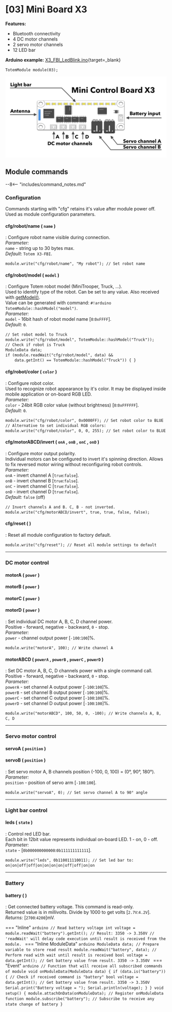 # [03] Mini Board X3

**Features:**  

- Bluetooth connectivity  
- 4 DC motor channels  
- 2 servo motor channels  
- 12 LED bar  

**Arduino example:** [X3_FBI_LedBlink.ino](https://github.com/totemmaker/TotemArduino/blob/master/examples/BLE/X3_FBI_LedBlink/X3_FBI_LedBlink.ino){target=_blank}

```arduino
TotemModule module(03);
```

![Module image](/assets/images/module_03_1.5_info.png)

## Module commands

--8<-- "includes/command_notes.md"

### Configuration

Commands starting with "cfg" retains it's value after module power off. Used as module configuration parameters.

#### cfg/robot/name&nbsp;( `name` )

: Configure robot name visible during connection.  
_Parameter:_  
`name` - string up to 30 bytes max.  
_Default_: `Totem X3-FBI`.

```arduino
module.write("cfg/robot/name", "My robot"); // Set robot name
```

#### cfg/robot/model&nbsp;( `model` )

: Configure Totem robot model (MiniTrooper, Truck, ...).  
Used to identify type of the robot. Can be set to any value. Also received with [getModel()](/API/TotemRobot/#getmodel).  
Value can be generated with command: `#!arduino TotemModule::hashModel("model")`.  
_Parameter:_  
`model` - 16bit hash of robot model name [`0`:`0xFFFF`].  
_Default:_ `0`.

```arduino
// Set robot model to Truck
module.write("cfg/robot/model", TotemModule::hashModel("Truck"));
// Check if robot is Truck
ModuleData data;
if (module.readWait("cfg/robot/model", data) &&
    data.getInt() == TotemModule::hashModel("Truck")) { }
```

#### cfg/robot/color&nbsp;( `color` )

: Configure robot color.  
Used to recognize robot appearance by it's color. It may be displayed inside mobile application or on-board RGB LED.  
_Parameter:_  
`color` - 24bit RGB color value (without brightness) [`0`:`0xFFFFFF`].  
_Default:_ `0`.

```arduino
module.write("cfg/robot/color", 0x0000FF); // Set robot color to BLUE
// Alternative to set individual RGB colors:
module.write("cfg/robot/color", 0, 0, 255); // Set robot color to BLUE
```

#### cfg/motorABCD/invert&nbsp;(&nbsp;`onA`&nbsp;,&nbsp;`onB`&nbsp;,&nbsp;`onC`&nbsp;,&nbsp;`onD`&nbsp;)

: Configure motor output polarity.  
Individual motors can be configured to invert it's spinning direction. Allows to fix reversed motor wiring without reconfiguring robot controls.  
_Parameter:_  
`onA` - invert channel A [`true`:`false`].  
`onB` - invert channel B [`true`:`false`].  
`onC` - invert channel C [`true`:`false`].  
`onD` - invert channel D [`true`:`false`].  
_Default:_ `false` (off)  

```arduino
// Invert channels A and B. C, B - not inverted.
module.write("cfg/motorABCD/invert", true, true, false, false);
```

#### cfg/reset ( )

: Reset all module configuration to factory default.  

```arduino
module.write("cfg/reset"); // Reset all module settings to default
```

***

### DC motor control

#### motorA ( `power` )

#### motorB ( `power` )

#### motorC ( `power` )

#### motorD ( `power` )

: Set individual DC motor A, B, C, D channel power.  
Positive - forward, negative - backward, `0` - stop.  
_Parameter:_  
`power` - channel output power [`-100`:`100`]%.  

```arduino
module.write("motorA", 100); // Write channel A
```

#### motorABCD&nbsp;(&nbsp;`powerA`&nbsp;,&nbsp;`powerB`&nbsp;,&nbsp;`powerC`&nbsp;,&nbsp;`powerD`&nbsp;)

: Set DC motor A, B, C, D channels power with a single command call.  
Positive - forward, negative - backward, `0` - stop.  
_Parameter:_  
`powerA` - set channel A output power [`-100`:`100`]%.  
`powerB` - set channel B output power [`-100`:`100`]%.  
`powerC` - set channel C output power [`-100`:`100`]%.  
`powerD` - set channel D output power [`-100`:`100`]%.  

```arduino
module.write("motorABCD", 100, 50, 0, -100); // Write channels A, B, C, D
```

***

### Servo motor control

#### servoA ( `position` )

#### servoB ( `position` )

: Set servo motor A, B channels position (-100, 0, 100) = (0°, 90°, 180°).  
_Parameter:_  
`position` - position of servo arm [`-100`:`100`].  

```arduino
module.write("servoA", 0); // Set servo channel A to 90° angle
```

***

### Light bar control

#### leds ( `state` )

: Control red LED bar.  
Each bit in 12bit value represents individual on-board LED. 1 - on, 0 - off.  
_Parameter:_  
`state` - [`0b000000000000`:`0b111111111111`].  
```arduino
module.write("leds", 0b110011110011); // Set led bar to: on|on|off|off|on|on|on|on|off|off|on|on
```

***

### Battery

#### battery ( )

: Get connected battery voltage. This command is read-only.  
Returned value is in millivolts. Divide by 1000 to get volts [`2.7V`:`4.2V`].  
_Returns:_ [`2700`:`4200`]mV.  

=== "Inline"
    ```arduino
    // Read battery voltage
    int voltage = module.readWait("battery").getInt(); // Result: 3350 -> 3.350V
    // 'readWait' will delay code execution until result is received from the module.
    ```
=== "Inline ModuleData"
    ```arduino
    ModuleData data; // Prepare variable to store read result
    module.readWait("battery", data); // Perform read with wait until result is received
    bool voltage = data.getInt(); // Get battery value from result. 3350 -> 3.350V
    ```
=== "Event"
    ```arduino
    // Function that will receive all subscribed commands of module
    void onModuleData(ModuleData data) {
        if (data.is("battery")) { // Check if received command is "battery"
            bool voltage = data.getInt(); // Get battery value from result. 3350 -> 3.350V
            Serial.print("Battery voltage = ");
            Serial.println(voltage);
        }
    }
    void setup() {
        module.attachOnData(onModuleData); // Register onModuleData function
        module.subscribe("battery"); // Subscribe to receive any state change of battery
    }
    ```